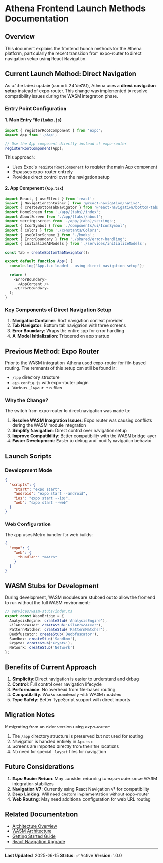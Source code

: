 # Athena Frontend Launch Methods Documentation

## Overview

This document explains the frontend launch methods for the Athena platform, particularly the recent transition from expo-router to direct navigation setup using React Navigation.

## Current Launch Method: Direct Navigation

As of the latest update (commit 24fde78f), Athena uses a **direct navigation setup** instead of expo-router. This change was implemented to resolve compatibility issues during the WASM integration phase.

### Entry Point Configuration

#### 1. Main Entry File (`index.js`)

```javascript
import { registerRootComponent } from 'expo';
import App from './App';

// Use the App component directly instead of expo-router
registerRootComponent(App);
```

This approach:
- Uses Expo's `registerRootComponent` to register the main App component
- Bypasses expo-router entirely
- Provides direct control over the navigation setup

#### 2. App Component (`App.tsx`)

```typescript
import React, { useEffect } from 'react';
import { NavigationContainer } from '@react-navigation/native';
import { createBottomTabNavigator } from '@react-navigation/bottom-tabs';
import HomeScreen from './app/(tabs)/index';
import AboutScreen from './app/(tabs)/about';
import SettingsScreen from './app/(tabs)/settings';
import { IconSymbol } from './components/ui/IconSymbol';
import { Colors } from './constants/Colors';
import { useColorScheme } from './hooks';
import { ErrorBoundary } from './shared/error-handling';
import { initializeAIModels } from './services/initializeModels';

const Tab = createBottomTabNavigator();

export default function App() {
  console.log('App.tsx loaded - using direct navigation setup');
  
  return (
    <ErrorBoundary>
      <AppContent />
    </ErrorBoundary>
  );
}
```

### Key Components of Direct Navigation Setup

1. **NavigationContainer**: Root navigation context provider
2. **Tab Navigator**: Bottom tab navigation with three screens
3. **Error Boundary**: Wraps the entire app for error handling
4. **AI Model Initialization**: Triggered on app startup

## Previous Method: Expo Router

Prior to the WASM integration, Athena used expo-router for file-based routing. The remnants of this setup can still be found in:

- `/app` directory structure
- `app.config.js` with expo-router plugin
- Various `_layout.tsx` files

### Why the Change?

The switch from expo-router to direct navigation was made to:

1. **Resolve WASM Integration Issues**: Expo router was causing conflicts during the WASM module integration
2. **Simplify Navigation**: Direct control over navigation setup
3. **Improve Compatibility**: Better compatibility with the WASM bridge layer
4. **Faster Development**: Easier to debug and modify navigation behavior

## Launch Scripts

### Development Mode

```json
{
  "scripts": {
    "start": "expo start",
    "android": "expo start --android",
    "ios": "expo start --ios",
    "web": "expo start --web"
  }
}
```

### Web Configuration

The app uses Metro bundler for web builds:

```json
{
  "expo": {
    "web": {
      "bundler": "metro"
    }
  }
}
```

## WASM Stubs for Development

During development, WASM modules are stubbed out to allow the frontend to run without the full WASM environment:

```typescript
// services/wasm-stubs/index.ts
export const WasmBridge = {
  AnalysisEngine: createStub('AnalysisEngine'),
  FileProcessor: createStub('FileProcessor'),
  PatternMatcher: createStub('PatternMatcher'),
  Deobfuscator: createStub('Deobfuscator'),
  Sandbox: createStub('Sandbox'),
  Crypto: createStub('Crypto'),
  Network: createStub('Network')
};
```

## Benefits of Current Approach

1. **Simplicity**: Direct navigation is easier to understand and debug
2. **Control**: Full control over navigation lifecycle
3. **Performance**: No overhead from file-based routing
4. **Compatibility**: Works seamlessly with WASM modules
5. **Type Safety**: Better TypeScript support with direct imports

## Migration Notes

If migrating from an older version using expo-router:

1. The `/app` directory structure is preserved but not used for routing
2. Navigation is handled entirely in `App.tsx`
3. Screens are imported directly from their file locations
4. No need for special `_layout` files for navigation

## Future Considerations

1. **Expo Router Return**: May consider returning to expo-router once WASM integration stabilizes
2. **Navigation V7**: Currently using React Navigation v7 for compatibility
3. **Deep Linking**: Will need custom implementation without expo-router
4. **Web Routing**: May need additional configuration for web URL routing

## Related Documentation

- [Architecture Overview](./ARCHITECTURE.md)
- [WASM Architecture](./WASM-ARCHITECTURE-COMPLETE.md)
- [Getting Started Guide](./GETTING_STARTED.md)
- [React Navigation Upgrade](./modernization/REACT_NAVIGATION_V7_UPGRADE.md)

---

**Last Updated**: 2025-06-15
**Status**: ✅ Active
**Version**: 1.0.0